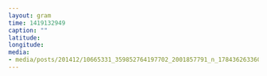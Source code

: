 ```yaml
---
layout: gram
time: 1419132949
caption: ""
latitude: 
longitude: 
media:
- media/posts/201412/10665331_359852764197702_2001857791_n_17843626336000351.jpg
---
```

